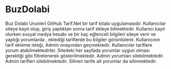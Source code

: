 # BuzDolabi
Buz Dolabi Urunleri GitHub
Tarif.Net bir tarif kitabı uygulamasıdır.
Kullanıcılar siteye kayıt olup, giriş yaptıktan sonra tarif ekleye bilmektedir.
Kullanıcı kayıt olurken sosyal medya hesabı ve bir kaç eğlenceli bilgileri siteye verir ve yaptığı yorumlarda , eklediği tariflerde bu bilgiler görüntülenir.
Kullanıcının tarif ekleme isteği, Admin onayından geçmektedir.
Kullanıcılar tariflere yorum atabilmektedirler.
Sitedeki her sayfada yorumlar uygun olması gerektiği gibi filtrelenerek gösterilmektedir.
Admin yorumları silebilmektedir. 
Admin tarifleri silebilmektedir.
Silinen tarife ait yorumlar da silinmektedir.
